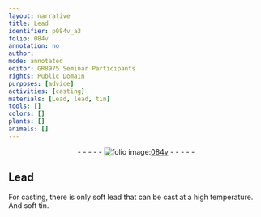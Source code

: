 ```yaml
---
layout: narrative
title: Lead
identifier: p084v_a3
folio: 084v
annotation: no
author:
mode: annotated
editor: GR8975 Seminar Participants
rights: Public Domain
purposes: [advice]
activities: [casting]
materials: [Lead, lead, tin]
tools: []
colors: []
plants: []
animals: []
---
```


 <div class="folio" align="center">- - - - - <a href="http://gallica.bnf.fr/ark:/12148/btv1b10500001g/f174.image" target="_blank"><img src="https://cu-mkp.github.io/GR8975-edition/assets/photo-icon.png" alt="folio image: " style="display:inline-block; margin-bottom:-3px;"/>084v</a> - - - - - </div>  <span class="activity"></span> 

## <span class="material">Lead</span>

 
 For casting, there is only soft <span class="material">lead</span> that can be cast at a high temperature. And soft <span class="material">tin</span>. 
 